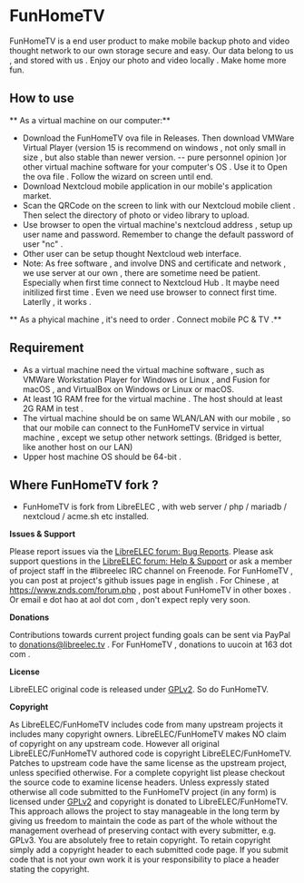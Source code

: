 # FunHomeTV
FunHomeTV is a end user product to make mobile backup photo and video thought network to our own storage secure and easy. Our data belong to us , and stored with us . Enjoy our photo and video locally . Make home more fun. 

## How to use

** As a virtual machine on our computer:**
- Download the FunHomeTV ova file in Releases. Then download VMWare Virtual Player (version 15 is recommend on windows , not only small in size , but also stable than newer version. -- pure personnel opinion )or other virtual machine software for your computer's OS . Use it to Open the ova file . Follow the wizard on screen until end.
- Download Nextcloud mobile application in our mobile's application market. 
- Scan the QRCode on the screen to link with our Nextcloud mobile client . Then select the directory of photo or video library to upload.
- Use  browser to open the virtual machine's nextcloud address , setup up user name and password. Remember to change the default password of user "nc" .
- Other user can be setup thought Nextcloud web interface.
- Note: As free software , and involve DNS and certificate and network , we use server at our own , there are sometime need be patient. Especially when first time connect to Nextcloud Hub . It maybe need initilized first time . Even we need use  browser to connect first time. Laterlly , it works .

** As a phyical machine , it's need to order . Connect mobile PC & TV .**

## Requirement
* As a virtual machine need the virtual machine software , such as VMWare Workstation Player for Windows or Linux , and Fusion for macOS  , and VirtualBox on Windows or Linux or macOS. 
* At least 1G RAM free for the virtual machine . The host should at least 2G RAM in test . 
* The virtual machine should be on same WLAN/LAN with our mobile , so that our mobile can connect to the FunHomeTV service in virtual machine , except we setup other network settings. (Bridged is better, like another host on our LAN)
* Upper host machine OS should be 64-bit .

## Where FunHomeTV fork ?
* FunHomeTV is fork from LibreELEC , with web server / php / mariadb / nextcloud / acme.sh etc installed. 


**Issues & Support**

Please report issues via the [LibreELEC forum: Bug Reports](https://forum.libreelec.tv/forum-35.html). Please ask support questions in the [LibreELEC forum: Help & Support](https://forum.libreelec.tv/forum-3.html) or ask a member of project staff in the #libreelec IRC channel on Freenode.  For FunHomeTV , you can post at project's github issues page in english . For Chinese , at   https://www.znds.com/forum.php , post about FunHomeTV in other boxes . Or email  e dot hao at aol dot com , don't expect reply very soon.


**Donations**

Contributions towards current project funding goals can be sent via PayPal to donations@libreelec.tv . For FunHomeTV , donations to uucoin at 163 dot com .

**License**

LibreELEC original code is released under [GPLv2](https://www.gnu.org/licenses/gpl-2.0.html). So do FunHomeTV.

**Copyright**

As LibreELEC/FunHomeTV includes code from many upstream projects it includes many copyright owners. LibreELEC/FunHomeTV makes NO claim of copyright on any upstream code. However all original LibreELEC/FunHomeTV authored code is copyright LibreELEC/FunHomeTV. Patches to upstream code have the same license as the upstream project, unless specified otherwise. For a complete copyright list please checkout the source code to examine license headers. Unless expressly stated otherwise all code submitted to the FunHomeTV project (in any form) is licensed under [GPLv2](https://www.gnu.org/licenses/gpl-2.0.html) and copyright is donated to LibreELEC/FunHomeTV. This approach allows the project to stay manageable in the long term by giving us freedom to maintain the code as part of the whole without the management overhead of preserving contact with every submitter, e.g. GPLv3. You are absolutely free to retain copyright. To retain copyright simply add a copyright header to each submitted code page. If you submit code that is not your own work it is your responsibility to place a header stating the copyright.
